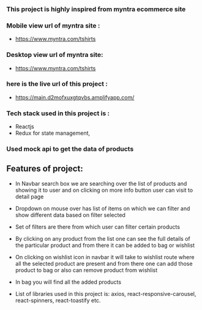 ### This project is highly inspired from myntra ecommerce site
### Mobile view url  of myntra site : 
   - https://www.myntra.com/tshirts

### Desktop view url of myntra site: 
   - https://www.myntra.com/tshirts

### here is the live url of this project :
  - https://main.d2mofxuxgtqvbs.amplifyapp.com/

### Tech stack used in this project is : 
   - Reactjs
   - Redux for state management, 
### Used mock api to get the data of products

## Features of project:
 - In Navbar search box we are searching over the list of products and showing  it to user and on clicking on more info button user can visit to detail page

- Dropdown on mouse over has list of items on which we can filter and show    different data based on filter selected

- Set of filters are there from which user can filter certain products

- By clicking on any product from the list one can see the full details of the particular product and from there it can be added to bag or wishlist

- On clicking on wishlist icon in navbar it will take to wishlist route where all the selected product are present and from there one can add those product to bag or also can remove product from wishlist

- In bag you will find all the added products 

- List of libraries used in this project is: axios, react-responsive-carousel, react-spinners, react-toastify etc.




